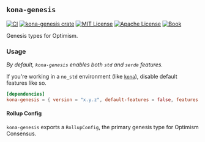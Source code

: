 ## `kona-genesis`

<a href="https://github.com/op-rs/kona/actions/workflows/ci.yml"><img src="https://github.com/op-rs/kona/actions/workflows/ci.yml/badge.svg?label=ci" alt="CI"></a>
<a href="https://crates.io/crates/kona-genesis"><img src="https://img.shields.io/crates/v/kona-genesis.svg" alt="kona-genesis crate"></a>
<a href="https://github.com/op-rs/kona/blob/main/LICENSE-MIT"><img src="https://img.shields.io/badge/License-MIT-d1d1f6.svg?label=license&labelColor=2a2f35" alt="MIT License"></a>
<a href="https://github.com/op-rs/kona/blob/main/LICENSE-APACHE"><img src="https://img.shields.io/badge/License-APACHE-d1d1f6.svg?label=license&labelColor=2a2f35" alt="Apache License"></a>
<a href="https://op-rs.github.io/kona"><img src="https://img.shields.io/badge/Book-854a15?logo=mdBook&labelColor=2a2f35" alt="Book"></a>


Genesis types for Optimism.

### Usage

_By default, `kona-genesis` enables both `std` and `serde` features._

If you're working in a `no_std` environment (like [`kona`][kona]), disable default features like so.

```toml
[dependencies]
kona-genesis = { version = "x.y.z", default-features = false, features = ["serde"] }
```

#### Rollup Config

`kona-genesis` exports a `RollupConfig`, the primary genesis type for Optimism Consensus.


<!-- Links -->

[alloy-genesis]: https://github.com/alloy-rs
[kona]: https://github.com/op-rs/kona/blob/main/Cargo.toml#L137
